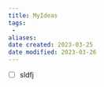```yaml
---
title: MyIdeas
tags:
 - 
aliases: 
date created: 2023-03-25
date modified: 2023-03-26
---
```

- [ ] sldfj
